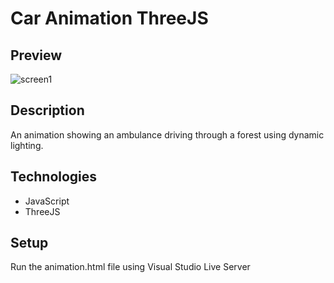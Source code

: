 # Car Animation ThreeJS

## Preview

![screen1](./screen/giphy.gif)

## Description

An animation showing an ambulance driving through a forest using dynamic lighting.

## Technologies

- JavaScript
- ThreeJS

## Setup

Run the animation.html file using Visual Studio Live Server

